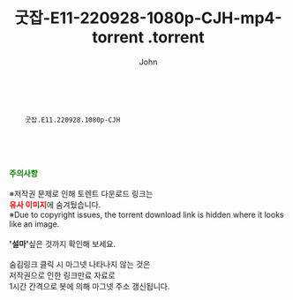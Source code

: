 ﻿---
layout: post
title:  "                   굿잡-E11-220928-1080p-CJH-mp4-torrent                .torrent"
author: John
categories: [ 드라마 ]
tags: [  ]
image:  
description: "                   굿잡-E11-220928-1080p-CJH-mp4-torrent                 torrent 정보 공유"
toc: true
toc_sticky: true
---

<br>

        굿잡.E11.220928.1080p-CJH  
    
<br><br><br>
<p data-ke-size="size16"><b><span style="color: green;">주의사항</span></b><br /><br />※저작권 문제로 인해 토렌트 다운로드 링크는<br /><b><span style="color: red;">유사 이미지</span></b>에 숨겨뒀습니다.<br />※Due to copyright issues, the torrent download link is hidden where it looks like an image.<br /><br /><b>'설마'</b>싶은 것까지 확인해 보세요.<br /><br />숨김링크 클릭 시 마그넷 나타나지 않는 것은<br />저작권으로 인한 링크만료 자료로<br />1시간 간격으로 봇에 의해 마그넷 주소 갱신됩니다.</p>

